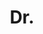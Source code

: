 ---
name: Nicholas A. Lord
title: Dr.
email: nicklord@robots.ox.ac.uk
website: https://scholar.google.com/citations?user=WKmXsyEAAAAJ&hl=en
note: 
category: Former Members
photo: 
---